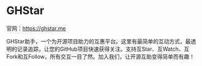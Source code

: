 # GHStar
官网：https://ghstar.me

GHStar助手，一个为开源项目助力的互惠平台。这里有最简单的互动方式，最透明的记录追踪，让您的GitHub项目快速获得关注。支持互Star、互Watch、互Fork和互Follow，所有交互一目了然。加入我们，让开源互助变得简单而有趣！
